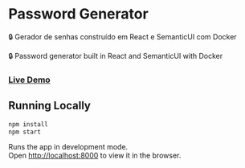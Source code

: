 # Password Generator
:lock: Gerador de senhas construído em React e SemanticUI com Docker

:lock: Password generator built in React and SemanticUI with Docker

### [Live Demo](https://password-generator-react.netlify.com/)

## Running Locally

```sh
npm install
npm start
```

Runs the app in development mode.<br>
Open [http://localhost:8000](http://localhost:8000) to view it in the browser.
